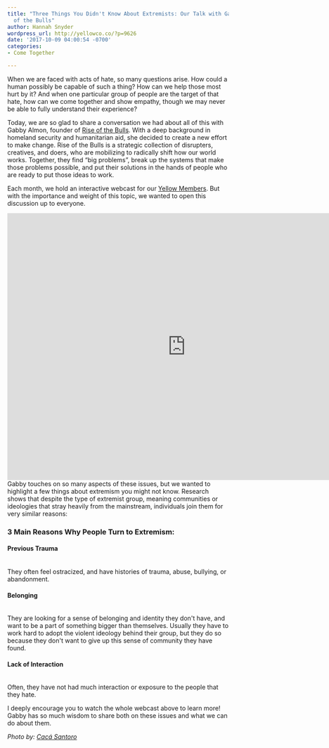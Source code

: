 ```yaml
---
title: "Three Things You Didn't Know About Extremists: Our Talk with Gabby of Rise
  of the Bulls"
author: Hannah Snyder
wordpress_url: http://yellowco.co/?p=9626
date: '2017-10-09 04:00:54 -0700'
categories:
- Come Together

---
```

<p>When we are faced with acts of hate, so many questions arise. How could a human possibly be capable of such a thing? How can we help those most hurt by it? And when one particular group of people&nbsp;are&nbsp;the target of that hate, how can we&nbsp;come together and show empathy, though we may never be able to fully understand their experience?</p>
<p>Today, we are so glad to share&nbsp;a conversation we had about all of this with Gabby Almon, founder of&nbsp;<a href="https://riseofthebulls.com/" target="_blank" rel="noopener noreferrer">Rise of the Bulls</a>.&nbsp;With a&nbsp;deep background in homeland security and humanitarian aid, she decided to create a new effort to make change.&nbsp;Rise of the Bulls&nbsp;is a&nbsp;strategic collection of disrupters, creatives, and doers, who are mobilizing to radically shift how our world works. Together, they find &ldquo;big problems&rdquo;, break up the systems that make those problems possible, and put their solutions in the hands of people who are ready to put those ideas to work.</p>
<p>Each month, we hold an interactive webcast for our&nbsp;<a href="http://yellowco.co/membership/" target="_blank" rel="noopener noreferrer">Yellow Members</a>. But with the importance and weight of this topic, we wanted to open this discussion up to everyone.</p>
<p><iframe src="https://player.vimeo.com/video/235411543" width="810" height="608" frameborder="0" allowfullscreen="allowfullscreen"></iframe><br />
Gabby touches on so many aspects of these issues, but we wanted to highlight a few things about extremism you might not know. Research shows that despite the type of extremist group, meaning&nbsp;communities or ideologies that stray heavily from the mainstream, individuals join them for very similar reasons:</p>
<h3>3 Main Reasons Why People Turn to Extremism:</h3></p>
<h4><strong>Previous Trauma</strong></h4><br />
They&nbsp;often feel ostracized, and have histories of trauma, abuse, bullying, or abandonment.</p>
<h4><strong>Belonging</strong></h4><br />
They are looking for a sense of belonging and identity they don't have, and want to be a part of something bigger than themselves. Usually they have to work hard to adopt the violent ideology behind their group, but they do so because they don't want to give up this sense of community they have found.</p>
<h4><strong>Lack of Interaction</strong></h4><br />
Often, they have not had much interaction or exposure to the people that they hate.</p>
<p>I deeply encourage you to watch the whole webcast above to learn more! Gabby has so much wisdom to share both on these issues and what we can do about them.</p>
<p><em>Photo by:&nbsp;<a href="http://cacasantoro.com/" target="_blank" rel="noopener noreferrer">Cac&aacute; Santoro</a></em></p>
